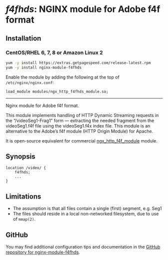 # _f4fhds_: NGINX module for Adobe f4f format


## Installation

### CentOS/RHEL 6, 7, 8 or Amazon Linux 2

```bash
yum -y install https://extras.getpagespeed.com/release-latest.rpm
yum -y install nginx-module-f4fhds
```

Enable the module by adding the following at the top of `/etc/nginx/nginx.conf`:

    load_module modules/ngx_http_f4fhds_module.so;

<hr />

Nginx module for Adobe f4f format.

This module implements handling of HTTP Dynamic Streaming requests in
the “/videoSeg1-Frag1” form — extracting the needed fragment from the
videoSeg1.f4f file using the videoSeg1.f4x index file. This module is an
alternative to the Adobe’s f4f module (HTTP Origin Module) for Apache.

It is open-source equivalent for commercial
[ngx\_http\_f4f\_module](http://nginx.org/en/docs/http/ngx_http_f4f_module.html#f4f_buffer_size)
module.

## Synopsis

    location /video/ {
        f4fhds;
        ...
    }

## Limitations

  - The assumption is that all files contain a single (first) segment,
    e.g. Seg1
  - The files should reside in a local non-networked filesystem, due to
    use of `mmap(2)`.

## GitHub

You may find additional configuration tips and documentation in the [GitHub repository for 
nginx-module-f4fhds](https://github.com/GetPageSpeed/f4fhds).
